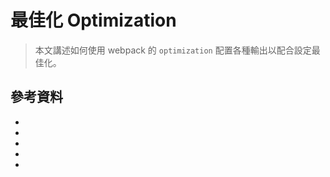 # 最佳化 Optimization

> 本文講述如何使用 webpack 的 `optimization` 配置各種輸出以配合設定最佳化。

## 參考資料

- [](https://v4.webpack.js.org/configuration/optimization/)
- [](https://v4.webpack.js.org/configuration/mode/)
- [](https://juejin.im/post/6844903695033843726)
- [](https://v4.webpack.js.org/guides/tree-shaking/#clarifying-tree-shaking-and-sideeffects)
- [](https://webpack.js.org/plugins/module-concatenation-plugin/)
